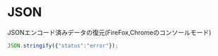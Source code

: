 JSON
===

JSONエンコード済みデータの復元(FireFox,Chromeのコンソールモード)
```javascript
JSON.stringify({"status":"error"});

```

